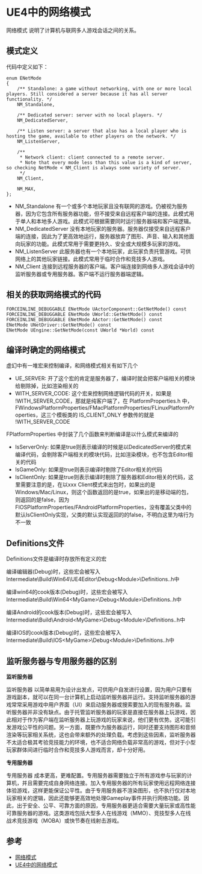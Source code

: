 # UE4中的网络模式

网络模式 说明了计算机与联网多人游戏会话之间的关系。

## 模式定义

代码中定义如下：

```
enum ENetMode
{
	/** Standalone: a game without networking, with one or more local players. Still considered a server because it has all server functionality. */
	NM_Standalone,

	/** Dedicated server: server with no local players. */
	NM_DedicatedServer,

	/** Listen server: a server that also has a local player who is hosting the game, available to other players on the network. */
	NM_ListenServer,

	/**
	 * Network client: client connected to a remote server.
	 * Note that every mode less than this value is a kind of server, so checking NetMode < NM_Client is always some variety of server.
	 */
	NM_Client,

	NM_MAX,
};
```

- NM_Standalone 有一个或多个本地玩家且没有联网的游戏。仍被视为服务器，因为它包含所有服务器功能，但不接受来自远程客户端的连接。此模式用于单人和本地多人游戏。此模式可根据需要同时运行服务器端和客户端逻辑。
- NM_DedicatedServer 没有本地玩家的服务器。服务器仅接受来自远程客户端的连接，因此为了更高效地运行，服务器放弃了图形、声音、输入和其他面向玩家的功能。此模式常用于需要更持久、安全或大规模多玩家的游戏。
- NM_ListenServer 此服务器也有一个本地玩家，此玩家负责托管游戏。可供网络上的其他玩家链接。此模式常用于临时合作和竞技多人游戏。
- NM_Client 连接到远程服务器的客户端。客户端连接到网络多人游戏会话中的监听服务器或专用服务器。客户端不运行服务器端逻辑。

## 相关的获取网络模式的代码

```
FORCEINLINE_DEBUGGABLE ENetMode UActorComponent::GetNetMode() const
FORCEINLINE_DEBUGGABLE ENetMode UWorld::GetNetMode() const
FORCEINLINE_DEBUGGABLE ENetMode AActor::GetNetMode() const
ENetMode UNetDriver::GetNetMode() const
ENetMode UEngine::GetNetMode(const UWorld *World) const
```
## 编译时确定的网络模式

虚幻中有一堆宏来控制编译，和网络模式相关有如下几个

- UE_SERVER: 开了这个宏的肯定是服务器了，编译时就会把客户端相关的模块给剔除掉，比如渲染相关的
- WITH_SERVER_CODE: 这个宏来控制网络逻辑代码的开关，如果是 !WITH_SERVER_CODE，那就是纯客户端了，在 PlatformProperties.h 中，FWindowsPlatformProperties/FMacPlatformProperties/FLinuxPlatformProperties，这三个模板类的 IS_CLIENT_ONLY 参数传的就是 !WITH_SERVER_CODE

  
FPlatformProperties 中封装了几个函数来判断编译是以什么模式来编译的

- IsServerOnly: 如果是true则表示编译的时候是以DedicatedServer的模式来编译代码，会剔除客户端相关的模块代码，比如渲染模块，也不包含Editor相关的代码
- IsGameOnly: 如果是true则表示编译时剔除了Editor相关的代码
- IsClientOnly: 如果是true则表示编译时剔除了服务器和Editor相关的代码，这里需要注意的是，在以xxx Client模式来出包时，如果出的是Windows/Mac/Linux，则这个函数返回的是true，如果出的是移动端的包，则返回的是false，因为FIOSPlatformProperties/FAndroidPlatformProperties，没有覆盖父类中的默认IsClientOnly实现，父类的默认实现返回的的false，不明白这里为啥行为不一致

## Definitions文件

Definitions文件是编译时存放所有定义的宏

编译编辑器(Debug)时，这些宏会被写入Intermediate\Build\Win64\UE4Editor\Debug\<Module>\Definitions.<Module>.h中

编译win64的cook版本(Debug)时，这些宏会被写入Intermediate\Build\Win64\<MyGame>\Debug\<Module>\Definitions.<Module>.h中

编译Android的cook版本(Debug)时，这些宏会被写入Intermediate\Build\Android\<MyGame>\Debug\<Module>\Definitions.<Module>.h中

编译IOS的cook版本(Debug)时，这些宏会被写入Intermediate\Build\IOS\<MyGame>\Debug\<Module>\Definitions.<Module>.h中

## 监听服务器与专用服务器的区别

**监听服务器**

监听服务器 以简单易用为设计出发点，可供用户自发进行设置，因为用户只要有游戏副本，就可以在同一台计算机上启动监听服务器并运行。支持监听服务器的游戏常常采用游戏中用户界面（UI）来启动服务器或搜索要加入的现有服务器。监听服务器并非没有缺点。由于托管监听服务器的玩家是直接在服务器上玩游戏，因此相对于作为客户端在监听服务器上玩游戏的玩家来说，他们更有优势。这可能引发游戏公平性的问题。另一方面，既要作为服务器运行，同时还要支持图形和音频渲染等玩家相关系统，这也会带来额外的处理负载。考虑到这些因素，监听服务器不太适合极其考验竞技能力的环境，也不适合网络负载非常高的游戏，但对于小型玩家群体间进行临时合作和竞技多人游戏而言，却十分好用。

**专用服务器**

专用服务器 成本更高，更难配置。专用服务器需要独立于所有游戏参与玩家的计算机，并且需要完成自身网络连接。加入专用服务器的所有玩家使用远程网络连接体验游戏，这样更能保证公平性。由于专用服务器不渲染图形，也不执行仅对本地玩家相关的逻辑，因此还能够更高效地处理Gameplay事件并执行网络功能。因此，出于安全、公平、可靠方面的原因，专用服务器更适合需要大量玩家或高性能可靠服务器的游戏。这类游戏包括大型多人在线游戏（MMO）、竞技型多人在线战术竞技游戏（MOBA）或快节奏在线射击游戏。

## 参考

- [网络模式](https://docs.unrealengine.com/latest/INT/Gameplay/Networking/Overview/)
- [UE4中的网络模式](https://jashking.github.io/2018/06/13/ue4-netmode/)
